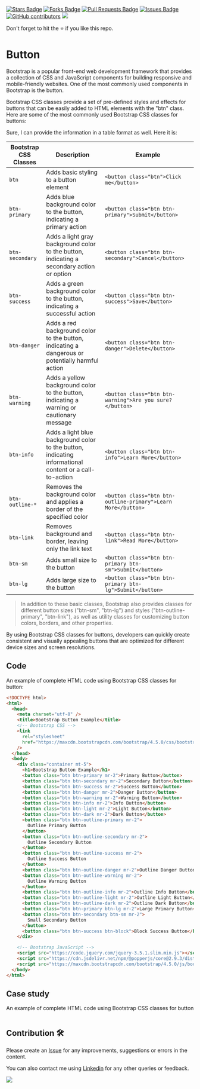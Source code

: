 <a href="https://github.com/drshahizan/learn-php/stargazers"><img src="https://img.shields.io/github/stars/drshahizan/learn-php" alt="Stars Badge"/></a>
<a href="https://github.com/drshahizan/learn-php/network/members"><img src="https://img.shields.io/github/forks/drshahizan/learn-php" alt="Forks Badge"/></a>
<a href="https://github.com/drshahizan/learn-php/pulls"><img src="https://img.shields.io/github/issues-pr/drshahizan/learn-php" alt="Pull Requests Badge"/></a>
<a href="https://github.com/drshahizan/learn-php/issues"><img src="https://img.shields.io/github/issues/drshahizan/learn-php" alt="Issues Badge"/></a>
<a href="https://github.com/drshahizan/learn-php/graphs/contributors"><img alt="GitHub contributors" src="https://img.shields.io/github/contributors/drshahizan/learn-php?color=2b9348"></a>
![](https://visitor-badge.glitch.me/badge?page_id=drshahizan/learn-php)

Don't forget to hit the :star: if you like this repo.

# Button

Bootstrap is a popular front-end web development framework that provides a collection of CSS and JavaScript components for building responsive and mobile-friendly websites. One of the most commonly used components in Bootstrap is the button.

Bootstrap CSS classes provide a set of pre-defined styles and effects for buttons that can be easily added to HTML elements with the "btn" class. Here are some of the most commonly used Bootstrap CSS classes for buttons:

Sure, I can provide the information in a table format as well. Here it is:

| Bootstrap CSS Classes | Description | Example |
| --- | --- | --- |
| `btn` | Adds basic styling to a button element | `<button class="btn">Click me</button>` |
| `btn-primary` | Adds blue background color to the button, indicating a primary action | `<button class="btn btn-primary">Submit</button>` |
| `btn-secondary` | Adds a light gray background color to the button, indicating a secondary action or option | `<button class="btn btn-secondary">Cancel</button>` |
| `btn-success` | Adds a green background color to the button, indicating a successful action | `<button class="btn btn-success">Save</button>` |
| `btn-danger` | Adds a red background color to the button, indicating a dangerous or potentially harmful action | `<button class="btn btn-danger">Delete</button>` |
| `btn-warning` | Adds a yellow background color to the button, indicating a warning or cautionary message | `<button class="btn btn-warning">Are you sure?</button>` |
| `btn-info` | Adds a light blue background color to the button, indicating informational content or a call-to-action | `<button class="btn btn-info">Learn More</button>` |
| `btn-outline-*` | Removes the background color and applies a border of the specified color | `<button class="btn btn-outline-primary">Learn More</button>` |
| `btn-link` | Removes background and border, leaving only the link text | `<button class="btn btn-link">Read More</button>` |
| `btn-sm` | Adds small size to the button | `<button class="btn btn-primary btn-sm">Submit</button>` |
| `btn-lg` | Adds large size to the button | `<button class="btn btn-primary btn-lg">Submit</button>` |

> In addition to these basic classes, Bootstrap also provides classes for different button sizes ("btn-sm", "btn-lg") and styles ("btn-outline-primary", "btn-link"), as well as utility classes for customizing button colors, borders, and other properties.

By using Bootstrap CSS classes for buttons, developers can quickly create consistent and visually appealing buttons that are optimized for different device sizes and screen resolutions.

## Code
An example of complete HTML code using Bootstrap CSS classes for button:

```html
<!DOCTYPE html>
<html>
  <head>
    <meta charset="utf-8" />
    <title>Bootstrap Button Example</title>
    <!-- Bootstrap CSS -->
    <link
      rel="stylesheet"
      href="https://maxcdn.bootstrapcdn.com/bootstrap/4.5.0/css/bootstrap.min.css"
    />
  </head>
  <body>
    <div class="container mt-5">
      <h1>Bootstrap Button Example</h1>
      <button class="btn btn-primary mr-2">Primary Button</button>
      <button class="btn btn-secondary mr-2">Secondary Button</button>
      <button class="btn btn-success mr-2">Success Button</button>
      <button class="btn btn-danger mr-2">Danger Button</button>
      <button class="btn btn-warning mr-2">Warning Button</button>
      <button class="btn btn-info mr-2">Info Button</button>
      <button class="btn btn-light mr-2">Light Button</button>
      <button class="btn btn-dark mr-2">Dark Button</button>
      <button class="btn btn-outline-primary mr-2">
        Outline Primary Button
      </button>
      <button class="btn btn-outline-secondary mr-2">
        Outline Secondary Button
      </button>
      <button class="btn btn-outline-success mr-2">
        Outline Success Button
      </button>
      <button class="btn btn-outline-danger mr-2">Outline Danger Button</button>
      <button class="btn btn-outline-warning mr-2">
        Outline Warning Button
      </button>
      <button class="btn btn-outline-info mr-2">Outline Info Button</button>
      <button class="btn btn-outline-light mr-2">Outline Light Button</button>
      <button class="btn btn-outline-dark mr-2">Outline Dark Button</button>
      <button class="btn btn-primary btn-lg mr-2">Large Primary Button</button>
      <button class="btn btn-secondary btn-sm mr-2">
        Small Secondary Button
      </button>
      <button class="btn btn-success btn-block">Block Success Button</button>
    </div>

    <!-- Bootstrap JavaScript -->
    <script src="https://code.jquery.com/jquery-3.5.1.slim.min.js"></script>
    <script src="https://cdn.jsdelivr.net/npm/@popperjs/core@2.9.3/dist/umd/popper.min.js"></script>
    <script src="https://maxcdn.bootstrapcdn.com/bootstrap/4.5.0/js/bootstrap.min.js"></script>
  </body>
</html>
```

## Case study

An example of complete HTML code using Bootstrap CSS classes for button

```html

```

## Contribution 🛠️
Please create an [Issue](https://github.com/drshahizan/learn-php/issues) for any improvements, suggestions or errors in the content.

You can also contact me using [Linkedin](https://www.linkedin.com/in/drshahizan/) for any other queries or feedback.

![](https://visitor-badge.glitch.me/badge?page_id=drshahizan)
